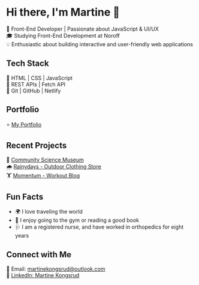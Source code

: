 # Hi there, I'm Martine 👋  
🚀 Front-End Developer | Passionate about JavaScript & UI/UX  
🎓 Studying Front-End Development at Noroff  
💡 Enthusiastic about building interactive and user-friendly web applications  

## Tech Stack  
🔹 HTML | CSS | JavaScript  
🔹 REST APIs | Fetch API  
🔹 Git | GitHub | Netlify

## Portfolio
⭐ [My Portfolio](https://martinekong.github.io/Portfolio/)

## Recent Projects
🔬 [Community Science Museum](https://martinekong.github.io/semester-project-1/)  
🌧️ [Rainydays - Outdoor Clothing Store](https://martinekong.github.io/javascript-1-ca/)  
🏋 [Momentum - Workout Blog](https://fed1-pe1-momentum.netlify.app/)  

## Fun Facts
- 🌍 I love traveling the world
- 📖 I enjoy going to the gym or reading a good book
- 🩺 I am a registered nurse, and have worked in orthopedics for eight years

## Connect with Me  
📧 Email: martinekongsrud@outlook.com  
💼 [LinkedIn: Martine Kongsrud](https://www.linkedin.com/in/martine-kongsrud)  
